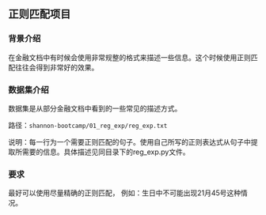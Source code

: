 ## 正则匹配项目

### 背景介绍
在金融文档中有时候会使用非常规整的格式来描述一些信息。这个时候使用正则匹配往往会得到非常好的效果。

### 数据集介绍
数据集是从部分金融文档中看到的一些常见的描述方式。

路径：`shannon-bootcamp/01_reg_exp/reg_exp.txt`

说明：每一行为一个需要正则匹配的句子。使用自己所写的正则表达式从句子中提取所需要的信息。具体描述见同目录下的reg_exp.py文件。

### 要求

最好可以使用尽量精确的正则匹配， 例如：生日中不可能出现21月45号这种情况。